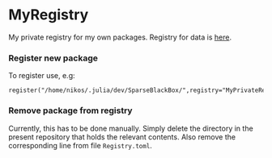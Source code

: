 # MyRegistry
My private registry for my own packages.
Registry for data is [here](https://github.com/ngiann/MyData).

### Register new package

To register use, e.g:
```
register("/home/nikos/.julia/dev/SparseBlackBox/",registry="MyPrivateRegistry")
```

### Remove package from registry 

Currently, this has to be done manually. 
Simply delete the directory in the present repository that holds the relevant contents.
Also remove the corresponding line from file `Registry.toml`.
